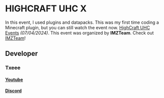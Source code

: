 # HIGHCRAFT UHC X
In this event, I used plugins and datapacks. This was my first time coding a Minecraft plugin, but you can still watch the event now. [HighCraft UHC Events](https://www.youtube.com/watch?v=mTxVEs5lsmY) *(07/04/2024)*. This event was organized by **IMZTeam**. Check out [IMZTeam](https://www.youtube.com/@IMZTeamMC)!

## Developer
### Txeee
#### [Youtube](https://www.youtube.com/@TaeKunGzZ)
#### [Discord](https://discord.gg/vUU9jCampF)
